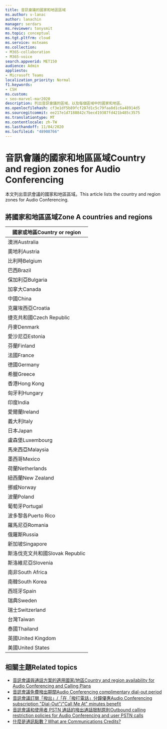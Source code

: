```yaml
---
title: 音訊會議的國家和地區區域
ms.author: v-lanac
author: lanachin
manager: serdars
ms.reviewer: tonysmit
ms.topic: conceptual
ms.tgt.pltfrm: cloud
ms.service: msteams
ms.collection:
- M365-collaboration
- M365-voice
search.appverid: MET150
audience: Admin
appliesto:
- Microsoft Teams
localization_priority: Normal
f1.keywords:
- CSH
ms.custom:
- seo-marvel-mar2020
description: 列出音訊會議的區域，以及每個區域中的國家和地區。
ms.openlocfilehash: cf3e1df5b89fcf287d1c5c79faa8d1c6a48914d5
ms.sourcegitcommit: ee217e1d7188842c7becd19387fd421b485c3575
ms.translationtype: MT
ms.contentlocale: zh-TW
ms.lasthandoff: 11/04/2020
ms.locfileid: "48908766"
---
```

# <a name="country-and-region-zones-for-audio-conferencing"></a><span data-ttu-id="81d54-103">音訊會議的國家和地區區域</span><span class="sxs-lookup"><span data-stu-id="81d54-103">Country and region zones for Audio Conferencing</span></span>

<span data-ttu-id="81d54-104">本文列出音訊會議的國家和地區區域。</span><span class="sxs-lookup"><span data-stu-id="81d54-104">This article lists the country and region zones for Audio Conferencing.</span></span>

## <a name="zone-a-countries-and-regions"></a><span data-ttu-id="81d54-105">將國家和地區區域</span><span class="sxs-lookup"><span data-stu-id="81d54-105">Zone A countries and regions</span></span>

|<span data-ttu-id="81d54-106">國家或地區</span><span class="sxs-lookup"><span data-stu-id="81d54-106">Country or region</span></span>    |
|-----|
|<span data-ttu-id="81d54-107">澳洲</span><span class="sxs-lookup"><span data-stu-id="81d54-107">Australia</span></span>  <br/> |
|<span data-ttu-id="81d54-108">奧地利</span><span class="sxs-lookup"><span data-stu-id="81d54-108">Austria</span></span>  <br/> |
|<span data-ttu-id="81d54-109">比利時</span><span class="sxs-lookup"><span data-stu-id="81d54-109">Belgium</span></span>  <br/> |
|<span data-ttu-id="81d54-110">巴西</span><span class="sxs-lookup"><span data-stu-id="81d54-110">Brazil</span></span>  <br/> |
|<span data-ttu-id="81d54-111">保加利亞</span><span class="sxs-lookup"><span data-stu-id="81d54-111">Bulgaria</span></span>  <br/> |
|<span data-ttu-id="81d54-112">加拿大</span><span class="sxs-lookup"><span data-stu-id="81d54-112">Canada</span></span>  <br/> |
|<span data-ttu-id="81d54-113">中國</span><span class="sxs-lookup"><span data-stu-id="81d54-113">China</span></span>  <br/> |
|<span data-ttu-id="81d54-114">克羅埃西亞</span><span class="sxs-lookup"><span data-stu-id="81d54-114">Croatia</span></span>  <br/> |
|<span data-ttu-id="81d54-115">捷克共和國</span><span class="sxs-lookup"><span data-stu-id="81d54-115">Czech Republic</span></span>  <br/> |
|<span data-ttu-id="81d54-116">丹麥</span><span class="sxs-lookup"><span data-stu-id="81d54-116">Denmark</span></span>  <br/> |
|<span data-ttu-id="81d54-117">愛沙尼亞</span><span class="sxs-lookup"><span data-stu-id="81d54-117">Estonia</span></span>  <br/> |
|<span data-ttu-id="81d54-118">芬蘭</span><span class="sxs-lookup"><span data-stu-id="81d54-118">Finland</span></span>  <br/> |
|<span data-ttu-id="81d54-119">法國</span><span class="sxs-lookup"><span data-stu-id="81d54-119">France</span></span>  <br/> |
|<span data-ttu-id="81d54-120">德國</span><span class="sxs-lookup"><span data-stu-id="81d54-120">Germany</span></span>  <br/> |
|<span data-ttu-id="81d54-121">希臘</span><span class="sxs-lookup"><span data-stu-id="81d54-121">Greece</span></span>  <br/> |
|<span data-ttu-id="81d54-122">香港</span><span class="sxs-lookup"><span data-stu-id="81d54-122">Hong Kong</span></span>  <br/> |
|<span data-ttu-id="81d54-123">匈牙利</span><span class="sxs-lookup"><span data-stu-id="81d54-123">Hungary</span></span>  <br/> |
|<span data-ttu-id="81d54-124">印度</span><span class="sxs-lookup"><span data-stu-id="81d54-124">India</span></span>  <br/> |
|<span data-ttu-id="81d54-125">愛爾蘭</span><span class="sxs-lookup"><span data-stu-id="81d54-125">Ireland</span></span>  <br/> |
|<span data-ttu-id="81d54-126">義大利</span><span class="sxs-lookup"><span data-stu-id="81d54-126">Italy</span></span>  <br/> |
|<span data-ttu-id="81d54-127">日本</span><span class="sxs-lookup"><span data-stu-id="81d54-127">Japan</span></span>  <br/> |
|<span data-ttu-id="81d54-128">盧森堡</span><span class="sxs-lookup"><span data-stu-id="81d54-128">Luxembourg</span></span>  <br/> |
|<span data-ttu-id="81d54-129">馬來西亞</span><span class="sxs-lookup"><span data-stu-id="81d54-129">Malaysia</span></span>  <br/> |
|<span data-ttu-id="81d54-130">墨西哥</span><span class="sxs-lookup"><span data-stu-id="81d54-130">Mexico</span></span>  <br/> |
|<span data-ttu-id="81d54-131">荷蘭</span><span class="sxs-lookup"><span data-stu-id="81d54-131">Netherlands</span></span>  <br/> |
|<span data-ttu-id="81d54-132">紐西蘭</span><span class="sxs-lookup"><span data-stu-id="81d54-132">New Zealand</span></span>  <br/> |
|<span data-ttu-id="81d54-133">挪威</span><span class="sxs-lookup"><span data-stu-id="81d54-133">Norway</span></span>  <br/> |
|<span data-ttu-id="81d54-134">波蘭</span><span class="sxs-lookup"><span data-stu-id="81d54-134">Poland</span></span>  <br/> |
|<span data-ttu-id="81d54-135">葡萄牙</span><span class="sxs-lookup"><span data-stu-id="81d54-135">Portugal</span></span>  <br/> |
|<span data-ttu-id="81d54-136">波多黎各</span><span class="sxs-lookup"><span data-stu-id="81d54-136">Puerto Rico</span></span>  <br/> |
|<span data-ttu-id="81d54-137">羅馬尼亞</span><span class="sxs-lookup"><span data-stu-id="81d54-137">Romania</span></span>  <br/> |
|<span data-ttu-id="81d54-138">俄羅斯</span><span class="sxs-lookup"><span data-stu-id="81d54-138">Russia</span></span>  <br/> |
|<span data-ttu-id="81d54-139">新加坡</span><span class="sxs-lookup"><span data-stu-id="81d54-139">Singapore</span></span>  <br/> |
|<span data-ttu-id="81d54-140">斯洛伐克文共和國</span><span class="sxs-lookup"><span data-stu-id="81d54-140">Slovak Republic</span></span>  <br/> |
|<span data-ttu-id="81d54-141">斯洛維尼亞</span><span class="sxs-lookup"><span data-stu-id="81d54-141">Slovenia</span></span>  <br/> |
|<span data-ttu-id="81d54-142">南非</span><span class="sxs-lookup"><span data-stu-id="81d54-142">South Africa</span></span>  <br/> |
|<span data-ttu-id="81d54-143">南韓</span><span class="sxs-lookup"><span data-stu-id="81d54-143">South Korea</span></span>  <br/> |
|<span data-ttu-id="81d54-144">西班牙</span><span class="sxs-lookup"><span data-stu-id="81d54-144">Spain</span></span>  <br/> |
|<span data-ttu-id="81d54-145">瑞典</span><span class="sxs-lookup"><span data-stu-id="81d54-145">Sweden</span></span>  <br/> |
|<span data-ttu-id="81d54-146">瑞士</span><span class="sxs-lookup"><span data-stu-id="81d54-146">Switzerland</span></span>  <br/> |
|<span data-ttu-id="81d54-147">台灣</span><span class="sxs-lookup"><span data-stu-id="81d54-147">Taiwan</span></span>  <br/> |
|<span data-ttu-id="81d54-148">泰國</span><span class="sxs-lookup"><span data-stu-id="81d54-148">Thailand</span></span>  <br/> |
|<span data-ttu-id="81d54-149">英國</span><span class="sxs-lookup"><span data-stu-id="81d54-149">United Kingdom</span></span>  <br/> |
|<span data-ttu-id="81d54-150">美國</span><span class="sxs-lookup"><span data-stu-id="81d54-150">United States</span></span>  <br/> |

## <a name="related-topics"></a><span data-ttu-id="81d54-151">相關主題</span><span class="sxs-lookup"><span data-stu-id="81d54-151">Related topics</span></span>

- [<span data-ttu-id="81d54-152">音訊會議與通話方案的適用國家/地區</span><span class="sxs-lookup"><span data-stu-id="81d54-152">Country and region availability for Audio Conferencing and Calling Plans</span></span>](country-and-region-availability-for-audio-conferencing-and-calling-plans/country-and-region-availability-for-audio-conferencing-and-calling-plans.md)
- [<span data-ttu-id="81d54-153">音訊會議免費撥出期間</span><span class="sxs-lookup"><span data-stu-id="81d54-153">Audio Conferencing complimentary dial-out period</span></span>](complimentary-dial-out-period.md)
- [<span data-ttu-id="81d54-154">音訊會議訂閱「撥出」/「在「撥打電話」分鐘優惠</span><span class="sxs-lookup"><span data-stu-id="81d54-154">Audio Conferencing subscription "Dial-Out"/"Call Me At" minutes benefit</span></span>](audio-conferencing-subscription-dial-out.md)
- [<span data-ttu-id="81d54-155">音訊會議和使用者 PSTN 通話的撥出通話限制原則</span><span class="sxs-lookup"><span data-stu-id="81d54-155">Outbound calling restriction policies for Audio Conferencing and user PSTN calls</span></span>](outbound-calling-restriction-policies.md)
- [<span data-ttu-id="81d54-156">什麼是通訊點數？</span><span class="sxs-lookup"><span data-stu-id="81d54-156">What are Communications Credits?</span></span>](what-are-communications-credits.md)

